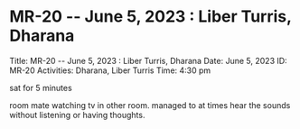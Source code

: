# MR-20 -- June 5, 2023 : Liber Turris, Dharana

Title: MR-20 -- June 5, 2023 : Liber Turris, Dharana
Date: June 5, 2023
ID: MR-20
Activities: Dharana, Liber Turris
Time: 4:30 pm

sat for 5 minutes

room mate watching tv in other room. managed to at times hear the sounds without listening or having thoughts.
